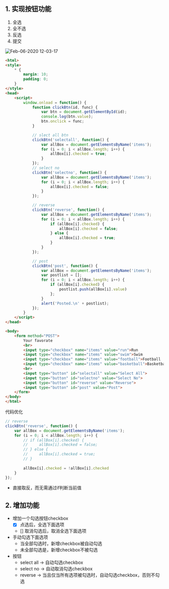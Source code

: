 

## 1. 实现按钮功能
1. 全选
2. 全不选
3. 反选
4. 提交

![Feb-06-2020 12-03-17](https://user-images.githubusercontent.com/26485327/73904976-be3c9a80-48d8-11ea-9241-7da68018ebe8.gif)

```html
<html>
<style>
    * {
        margin: 10;
        padding: 0;
    }
</style>
<head>
    <script>
        window.onload = function() {
            function clickBtn(id, func) {
                var btn = document.getElementById(id);
                console.log(btn.value);
                btn.onclick = func;
            }

            // slect all btn
            clickBtn('selectall', function() {
                var allBox = document.getElementsByName('items');
                for (i = 0; i < allBox.length; i++) {
                    allBox[i].checked = true;
                }
            });
            // select no
            clickBtn('selectno', function() {
                var allBox = document.getElementsByName('items');
                for (i = 0; i < allBox.length; i++) {
                    allBox[i].checked = false;
                }
            });

            // reverse
            clickBtn('reverse', function() {
                var allBox = document.getElementsByName('items');
                for (i = 0; i < allBox.length; i++) {
                    if (allBox[i].checked) {
                        allBox[i].checked = false;
                    } else {
                        allBox[i].checked = true;
                    }
                }
            });

            // post
            clickBtn('post', function() {
                var allBox = document.getElementsByName('items');
                var postlist = [];
                for (i = 0; i < allBox.length; i++) {
                    if (allBox[i].checked) {
                        postlist.push(allBox[i].value)
                    };
                }
                alert('Posted.\n' + postlist);
            });
        }
    </script>
</head>

<body>
    <form method="POST">
        Your favorate
        <br>
        <input type="checkbox" name="items" value="run">Run
        <input type="checkbox" name="items" value="swim">Swim
        <input type="checkbox" name="items" value="football">Football
        <input type="checkbox" name="items" value="basketball">Basketball
        <br>
        <input type="button" id="selectall" value="Select All">
        <input type="button" id="selectno" value="Select No">
        <input type="button" id="reverse" value="Reverse">
        <input type="button" id="post" value="Post">
    </form>
</body>
</html>
```

代码优化 
```javascript
// reverse
clickBtn('reverse', function() {
    var allBox = document.getElementsByName('items');
    for (i = 0; i < allBox.length; i++) {
        // if (allBox[i].checked) {
        //     allBox[i].checked = false;
        // } else {
        //     allBox[i].checked = true;
        // }
        
        allBox[i].checked = !allBox[i].checked     
    }
});
```
- 直接取反，而无需通过if判断当前值



## 2. 增加功能
- 增加一个勾选按钮checkbox
   - [x] 点选后，全选下面选项
   - [] 取消勾选后，取消全选下面选项
- 手动勾选下面选项
   - 当全部勾选时，新增checkbox被自动勾选
   - 未全部勾选是，新增checkbox不被勾选
- 按钮
   - select all -> 自动勾选checkbox
   - select no -> 自动取消勾选checkbox
   - reverse -> 当且仅当所有选项被勾选时，自动勾选checkbox，否则不勾选
   
   
```javascript

```























